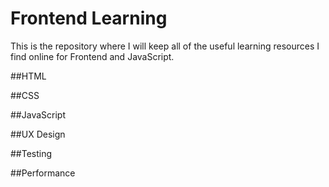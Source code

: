 # Frontend Learning

This is the repository where I will keep all of the useful learning resources I find online for Frontend and JavaScript.

##HTML


##CSS


##JavaScript


##UX Design


##Testing


##Performance
